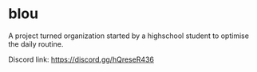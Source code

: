 # blou

A project turned organization started by a highschool student to optimise the daily routine. 

Discord link: https://discord.gg/hQreseR436
